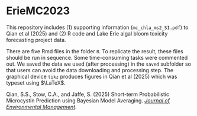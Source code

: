 # ErieMC2023
This repository includes (1) supporting information (`mc_chla_ms2_SI.pdf`) to Qian et al (2025) and (2) R code and Lake Erie algal bloom toxicity forecasting project data.

There are five Rmd files in the folder `R`. To replicate the result, these files should be run in sequence. Some time-consuming tasks were commented out. We saved the data we used (after processing) in the `saved` subfolder so that users can avoid the data downloading and processing step. The graphical device `tikz` produces figures in Qian et al (2025) which was typeset using $\LaTeX$.

Qian, S.S., Stow, C.A., and Jaffe, S. (2025) Short-term Probabilistic Microcystin Prediction using Bayesian Model Averaging. [*Journal of Environmental Management*](https://doi.org/10.1016/j.jenvman.2025.124378).
